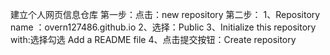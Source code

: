 建立个人网页信息仓库
第一步：点击：new repository 
第二步：
    1、Repository name ：overn127486.github.io
    2、选择：Public
    3、Initialize this repository with:选择勾选 Add a README file
    4、点击提交按钮：Create repository

